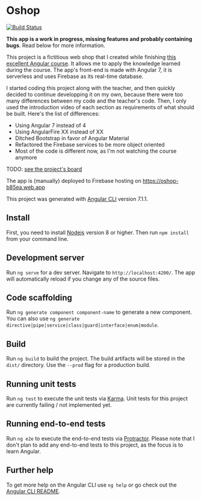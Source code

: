 # Oshop

[![Build Status](https://noxxys.visualstudio.com/oshop/_apis/build/status/Noxxys.oshop?branchName=master)](https://noxxys.visualstudio.com/oshop/_build/latest?definitionId=1&branchName=master)

**This app is a work in progress, missing features and probably containing bugs**. Read below for more information.

This project is a fictitious web shop that I created while finishing [this excellent Angular course](https://www.udemy.com/the-complete-angular-master-class). It allows me to apply the knowledge learned during the course. The app's front-end is made with Angular 7, it is serverless and uses Firebase as its real-time database.

I started coding this project along with the teacher, and then quickly decided to continue developping it on my own, because there were too many differences between my code and the teacher's code. Then, I only used the introduction video of each section as requirements of what should be built. Here's the list of differences:

- Using Angular 7 instead of 4
- Using AngularFire XX instead of XX
- Ditched Bootstrap in favor of Angular Material
- Refactored the Firebase services to be more object oriented
- Most of the code is different now, as I'm not watching the course anymore

TODO: [see the project's board](https://github.com/Noxxys/oshop/projects/1)

The app is (manually) deployed to Firebase hosting on https://oshop-b85ea.web.app

This project was generated with [Angular CLI](https://github.com/angular/angular-cli) version 7.1.1.

## Install

First, you need to install [Nodejs](https://nodejs.org) version 8 or higher.
Then run `npm install` from your command line.

## Development server

Run `ng serve` for a dev server. Navigate to `http://localhost:4200/`. The app will automatically reload if you change any of the source files.

## Code scaffolding

Run `ng generate component component-name` to generate a new component. You can also use `ng generate directive|pipe|service|class|guard|interface|enum|module`.

## Build

Run `ng build` to build the project. The build artifacts will be stored in the `dist/` directory. Use the `--prod` flag for a production build.

## Running unit tests

Run `ng test` to execute the unit tests via [Karma](https://karma-runner.github.io).
Unit tests for this project are currently failing / not implemented yet.

## Running end-to-end tests

Run `ng e2e` to execute the end-to-end tests via [Protractor](http://www.protractortest.org/).
Please note that I don't plan to add any end-to-end tests to this project, as the focus is to learn Angular.

## Further help

To get more help on the Angular CLI use `ng help` or go check out the [Angular CLI README](https://github.com/angular/angular-cli/blob/master/README.md).
